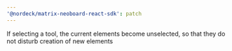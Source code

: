 ```yaml
---
'@nordeck/matrix-neoboard-react-sdk': patch
---
```


If selecting a tool, the current elements become unselected, so that they do not disturb creation of new elements
